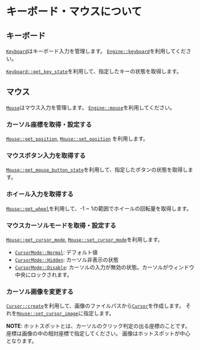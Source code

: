 # キーボード・マウスについて

## キーボード
[`Keyboard`](../../core/struct.Keyboard.html)はキーボード入力を管理します。
[`Engine::keyboard`](../../engine/struct.Engine.html#method.keyboard)を利用してください。

[`Keyboard::get_key_state`](../../core/struct.Keyboard.html#method.get_key_state)を利用して、指定したキーの状態を取得します。

## マウス
[`Mouse`](../../core/struct.Mouse.html)はマウス入力を管理します。
[`Engine::mouse`](../../engine/struct.Engine.html#method.mouse)を利用してください。

### カーソル座標を取得・設定する
[`Mouse::get_position`](../../core/struct.Mouse.html#method.get_position),
[`Mouse::set_position`](../../core/struct.Mouse.html#method.set_position)
を利用します。

### マウスボタン入力を取得する
[`Mouse::get_mouse_button_state`](../../core/struct.Mouse.html#method.get_mouse_button_state)を利用して、指定したボタンの状態を取得します。

### ホイール入力を取得する
[`Mouse::get_wheel`](../../core/struct.Mouse.html#method.get_wheel)を利用して、-1 ~ 1の範囲でホイールの回転量を取得します。

### マウスカーソルモードを取得・設定する
[`Mouse::get_cursor_mode`](../../core/struct.Mouse.html#method.get_cursor_mode),
[`Mouse::set_cursor_mode`](../../core/struct.Mouse.html#method.set_cursor_mode)を利用します。

- [`CursorMode::Normal`](../../core/enum.CursorMode.html#variant.Normal): デフォルト値
- [`CursorMode::Hidden`](../../core/enum.CursorMode.html#variant.Hidden): カーソル非表示の状態
- [`CursorMode::Disable`](../../core/enum.CursorMode.html#variant.Disable): カーソルの入力が無効の状態。カーソルがウィンドウ中央にロックされます。

### カーソル画像を変更する
[`Cursor::create`](../../core/struct.Cursor.html#method.create)を利用して、画像のファイルパスから[`Cursor`](../../core/struct.Cursor.html)を作成します。
それを[`Mouse::set_cursor_image`](../../core/struct.Mouse.html#method.set_cursor_image)に指定します。

**NOTE**: ホットスポットとは、カーソルのクリック判定の出る座標のことです。
座標は画像の中の相対座標で指定してください。 画像はホットスポットが中心となります。